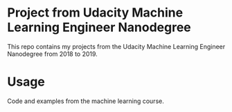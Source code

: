 # Project from Udacity Machine Learning Engineer Nanodegree
This repo contains my projects from the Udacity Machine Learning Engineer Nanodegree from 2018 to 2019.

# Usage
Code and examples from the machine learning course.

